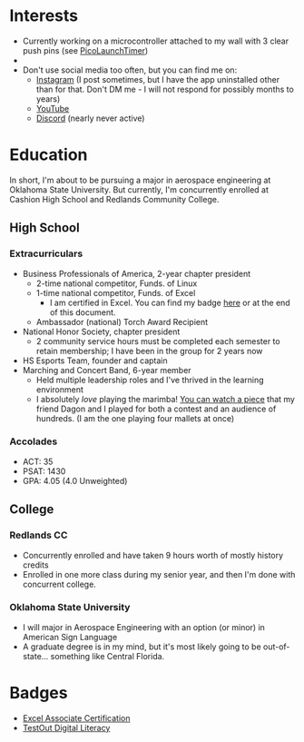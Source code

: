 # Interests
- Currently working on a microcontroller attached to my wall with 3 clear push pins (see [PicoLaunchTimer](https://github.com/gsl4295/PicoLaunchTimer))
- 
- Don't use social media too often, but you can find me on:
  - [Instagram](https://instagram.com/gibsonlee08) (I post sometimes, but I have the app uninstalled other than for that. Don't DM me - I will not respond for possibly months to years)
  - [YouTube](https://youtube.com/@gibson-lee)
  - [Discord](https://discord.gg/eRUTPrp6) (nearly never active)

# Education
In short, I'm about to be pursuing a major in aerospace engineering at Oklahoma State University. But currently, I'm concurrently enrolled at Cashion High School and Redlands Community College.

## High School
### Extracurriculars
  - Business Professionals of America, 2-year chapter president 
    - 2-time national competitor, Funds. of Linux
    - 1-time national competitor, Funds. of Excel
      - I am certified in Excel. You can find my badge [here](https://www.credly.com/badges/f3a55fe9-8742-4633-9e36-35689c0868b7/public_url) or at the end of this document.
    - Ambassador (national) Torch Award Recipient
  - National Honor Society, chapter president
    - 2 community service hours must be completed each semester to retain membership; I have been in the group for 2 years now
  - HS Esports Team, founder and captain
  - Marching and Concert Band, 6-year member
    - Held multiple leadership roles and I've thrived in the learning environment
    - I absolutely *love* playing the marimba! [You can watch a piece](https://youtu.be/pwYNXiK0-gs?si=IksCaFbGBaWe-wWd) that my friend Dagon and I played for both a contest and an audience of hundreds. (I am the one playing four mallets at once)

### Accolades
- ACT: 35
- PSAT: 1430
- GPA: 4.05 (4.0 Unweighted)

## College
### Redlands CC
- Concurrently enrolled and have taken 9 hours worth of mostly history credits
- Enrolled in one more class during my senior year, and then I'm done with concurrent college.

### Oklahoma State University
- I will major in Aerospace Engineering with an option (or minor) in American Sign Language
- A graduate degree is in my mind, but it's most likely going to be out-of-state... something like Central Florida.

# Badges
- [Excel Associate Certification](https://www.credly.com/badges/f3a55fe9-8742-4633-9e36-35689c0868b7/public_url)
- [TestOut Digital Literacy](https://certification.platform.comptia.org/verifycert/6-2C6-V33QHG)
